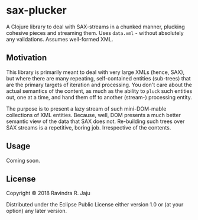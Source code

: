 # sax-plucker

A Clojure library to deal with SAX-streams in a chunked manner, plucking cohesive pieces and streaming them.
Uses `data.xml` - without absolutely any validations. Assumes well-formed XML.

## Motivation
This library is primarily meant to deal with very large XMLs (hence, SAX), but where there are many repeating,
self-contained entities (sub-trees) that are the primary targets of iteration and processing. You don't care
about the actual semantics of the content, as much as the ability to `pluck` such entities out, one at a time,
and hand them off to another (stream-) processing entity.

The purpose is to present a lazy stream of such mini-DOM-mable collections of XML entities. Because, well, DOM
presents a much better semantic view of the data that SAX does not. Re-building such trees over SAX streams is
a repetitive, boring job. Irrespective of the contents.

## Usage

Coming soon.

## License

Copyright © 2018 Ravindra R. Jaju

Distributed under the Eclipse Public License either version 1.0 or (at
your option) any later version.
